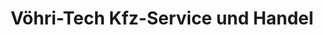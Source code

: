 ---
title: "Vöhri-Tech Kfz-Service und Handel"
url: /goettingen/voehri-tech-kfz-service-und-handel/
shop: Autowerkstatt
---